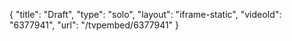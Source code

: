 {
    "title": "Draft",
    "type": "solo",
    "layout": "iframe-static",
    "videoId": "6377941",
    "url": "\/tvpembed\/6377941"
}